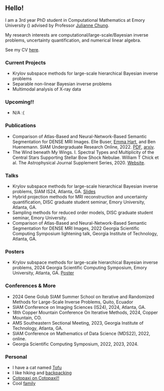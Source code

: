 ## Hello! 
I am a 3rd year PhD student in Computational Mathematics at Emory University ([<codes>](https://www.math.emory.edu/site/codes/)) advised by Professor [Julianne Chung](https://www.math.emory.edu/~jmchung/).

My research interests are computational/large-scale/Bayesian inverse problems, uncertainty quantification, and numerical linear algebra. 

See my CV [here](https:///ellebuser.github.io/documents/ElleBuser_CV_Jan2024.pdf).

### Current Projects   
  - Krylov subspace methods for large-scale hierarchical Bayesian inverse problems
  - Separable non-linear Bayesian inverse problems
  - Multimodal analysis of X-ray data

### Upcoming!! 
  
  - N/A :( 

### Publications
  
  - Comparison of Atlas-Based and Neural-Network-Based Semantic Segmentation for DENSE MRI Images. Elle Buser, [Emma Hart](https://math.emory.edu/~ehart5/), and Ben Huenemann. SIAM Undergraduate Research Online, 2022. [PDF](https://www.siam.org/Portals/0/Publications/SIURO/Vol15/S144839.pdf), [arxiv](https://arxiv.org/abs/2109.14116).
  - The Wind beneath My Wings. I. Spectral Types and Multiplicity of the Central Stars Supporting Stellar Bow Shock Nebulae. William T Chick et al. The Astrophysical Journal Supplement Series, 2020. [Website](https://iopscience.iop.org/article/10.3847/1538-4365/abc0e5#:~:text=Eighty%2Done%20of%2084%20sources,overwhelmingly%20consistent%20with%20OB%20stars.).
    
### Talks
  - Krylov subspace methods for large-scale hierarchical Bayesian inverse problems, SIAM IS24, Atlanta, GA. [Slides](https:///ellebuser.github.io/documents/Buser_SIAM_IS24_hierarchical_Bayesian_inverse_problems.pdf)
  - Hybrid projection methods for MRI reconstruction and uncertainty quantification, DISC graduate student seminar, Emory University, Atlanta, GA.
  - Sampling methods for reduced order models, DISC graduate student seminar, Emory University.
  - Comparison of Atlas-Based and Neural-Network-Based Semantic Segmentation for DENSE MRI Images, 2022 Georgia Scientific Computing Symposium lightening talk, Georgia Institute of Technology, Atlanta, GA.

### Posters
  
  - Krylov subspace methods for large-scale hierarchical Bayesian inverse problems, 2024 Georgia Scientific Computing Symposium, Emory University, Atlanta, GA. [Poster](https:///ellebuser.github.io/documents/GSCS_2024_Poster_Buser.pdf)
    
### Conferences & More
  
  - 2024 Gene Golub SIAM Summer School on Iterative and Randomized Methods for Large-Scale Inverse Problems, Quito, Ecuador
  - SIAM Conference on Imaging Sciences (IS24), 2024, Atlanta, GA.
  - 18th Copper Mountain Conference On Iterative Methods, 2024, Copper Mountain, CO.
  - AMS Southeastern Sectional Meeting, 2023, Georgia Institute of Technology, Atlanta, GA.
  - SIAM Conference on Mathematics of Data Science (MDS22), 2022, online.
  - Georgia Scientific Computing Symposium, 2022, 2023, 2024.

### Personal
  - I have a cat named [Tofu](https:///ellebuser.github.io/documents/tofu2.jpeg)
  - I like hiking and [backpacking](https:///ellebuser.github.io/documents/backpacking1.jpeg)
  - [Cotopaxi on Cotopaxi!!](https:///ellebuser.github.io/documents/cotopaxi.png)
  - Cool [family](https:///ellebuser.github.io/documents/family.png)


  

  


